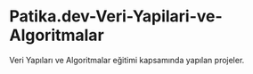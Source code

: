 # Patika.dev-Veri-Yapilari-ve-Algoritmalar
Veri Yapıları ve Algoritmalar eğitimi kapsamında yapılan projeler.
